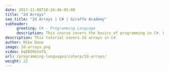 ```yaml
---
date: 2017-11-08T18:34:46-05:00
title: "2d Arrays"
seo_title: "2d Arrays | C# | Giraffe Academy"
subheader:
     greeting: C# - Programming Language
     description: This course covers the basics of programming in C#. Work your way through the videos and we'll teach you everything you need to know to start your programming journey!
description: This tutorial covers 2d arrays in C#.
author: Mike Dane
image: 2d-arrays.png
video: bqEBIKbtm7Q
url: /programming-languages/csharp/2d-arrays/
weight: 22
---
```

